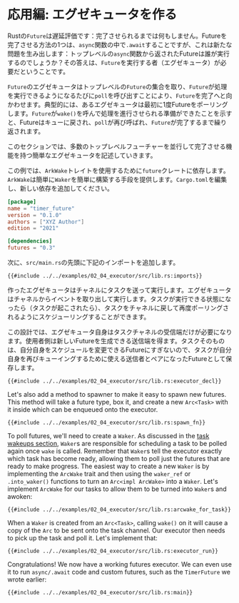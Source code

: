 <!-- # Applied: Build an Executor -->
# 応用編: エグゼキュータを作る

<!-- Rust's `Future`s are lazy: they won't do anything unless actively driven to -->
<!-- completion. One way to drive a future to completion is to `.await` it inside -->
<!-- an `async` function, but that just pushes the problem one level up: who will -->
<!-- run the futures returned from the top-level `async` functions? The answer is -->
<!-- that we need a `Future` executor. -->

Rustの`Future`は遅延評価です：完了させられるまでは何もしません。Futureを完了させる方法の1つは、`async`関数の中で`.await`することですが、これは新たな問題を生み出します：トップレベルの`async`関数から返されたFutureは誰が実行するのでしょうか？その答えは、`Future`を実行する者（エグゼキュータ）が必要だということです。

<!-- `Future` executors take a set of top-level `Future`s and run them to completion -->
<!-- by calling `poll` whenever the `Future` can make progress. Typically, an -->
<!-- executor will `poll` a future once to start off. When `Future`s indicate that -->
<!-- they are ready to make progress by calling `wake()`, they are placed back -->
<!-- onto a queue and `poll` is called again, repeating until the `Future` has -->
<!-- completed. -->

`Future`のエグゼキュータはトップレベルの`Future`の集合を取り、`Future`が処理を実行できるようになるたびに`poll`を呼び出すことにより、`Future`を完了へと向かわせます。典型的には、あるエグゼキュータは最初に1度Futureをポーリングします。`Future`が`wake()`を呼んで処理を進行させられる準備ができたことを示すと、Futureはキューに戻され、`poll`が再び呼ばれ、`Future`が完了するまで繰り返されます。

<!-- In this section, we'll write our own simple executor capable of running a large -->
<!-- number of top-level futures to completion concurrently. -->

このセクションでは、多数のトップレベルフューチャーを並行して完了させる機能を持つ簡単なエグゼキュータを記述していきます。

<!-- For this example, we depend on the `futures` crate for the `ArcWake` trait, -->
<!-- which provides an easy way to construct a `Waker`. Edit `Cargo.toml` to add -->
<!-- a new dependency: -->

この例では、`ArkWake`トレイトを使用するために`future`クレートに依存します。`ArkWake`は簡単に`Waker`を簡単に構築する手段を提供します。`Cargo.toml`を編集し、新しい依存を追加してください。

```toml
[package]
name = "timer_future"
version = "0.1.0"
authors = ["XYZ Author"]
edition = "2021"

[dependencies]
futures = "0.3"
```

<!-- Next, we need the following imports at the top of `src/main.rs`: -->

次に、`src/main.rs`の先頭に下記のインポートを追加します。

```rust,ignore
{{#include ../../examples/02_04_executor/src/lib.rs:imports}}
```

<!-- Our executor will work by sending tasks to run over a channel. The executor -->
<!-- will pull events off of the channel and run them. When a task is ready to -->
<!-- do more work (is awoken), it can schedule itself to be polled again by -->
<!-- putting itself back onto the channel. -->

作ったエグゼキュータはチャネルにタスクを送って実行します。エグゼキュータはチャネルからイベントを取り出して実行します。タスクが実行できる状態になったら（タスクが起こされたら）、タスクをチャネルに戻して再度ポーリングされるようにスケジューリングすることができます。

<!-- In this design, the executor itself just needs the receiving end of the task -->
<!-- channel. The user will get a sending end so that they can spawn new futures. -->
<!-- Tasks themselves are just futures that can reschedule themselves, so we'll -->
<!-- store them as a future paired with a sender that the task can use to requeue -->
<!-- itself. -->

この設計では、エグゼキュータ自身はタスクチャネルの受信端だけが必要になります。使用者側は新しいFutureを生成できる送信端を得ます。タスクそのものは、自分自身をスケジュールを変更できるFutureにすぎないので、タスクが自分自身を再びキューイングするために使える送信者とペアになったFutureとして保存します。

```rust,ignore
{{#include ../../examples/02_04_executor/src/lib.rs:executor_decl}}
```

Let's also add a method to spawner to make it easy to spawn new futures.
This method will take a future type, box it, and create a new `Arc<Task>` with
it inside which can be enqueued onto the executor.

```rust,ignore
{{#include ../../examples/02_04_executor/src/lib.rs:spawn_fn}}
```

To poll futures, we'll need to create a `Waker`.
As discussed in the [task wakeups section], `Waker`s are responsible
for scheduling a task to be polled again once `wake` is called. Remember that
`Waker`s tell the executor exactly which task has become ready, allowing
them to poll just the futures that are ready to make progress. The easiest way
to create a new `Waker` is by implementing the `ArcWake` trait and then using
the `waker_ref` or `.into_waker()` functions to turn an `Arc<impl ArcWake>`
into a `Waker`. Let's implement `ArcWake` for our tasks to allow them to be
turned into `Waker`s and awoken:

```rust,ignore
{{#include ../../examples/02_04_executor/src/lib.rs:arcwake_for_task}}
```

When a `Waker` is created from an `Arc<Task>`, calling `wake()` on it will
cause a copy of the `Arc` to be sent onto the task channel. Our executor then
needs to pick up the task and poll it. Let's implement that:

```rust,ignore
{{#include ../../examples/02_04_executor/src/lib.rs:executor_run}}
```

Congratulations! We now have a working futures executor. We can even use it
to run `async/.await` code and custom futures, such as the `TimerFuture` we
wrote earlier:

```rust,edition2018,ignore
{{#include ../../examples/02_04_executor/src/lib.rs:main}}
```

[task wakeups section]: ./03_wakeups.md
